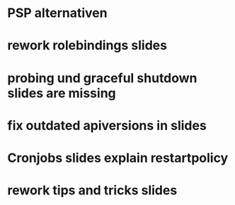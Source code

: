 # PSP alternativen

# rework rolebindings slides

# probing und graceful shutdown slides are missing

# fix outdated apiversions in slides

# Cronjobs slides explain restartpolicy

# rework tips and tricks slides
